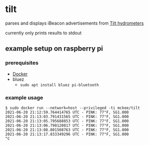 # tilt
parses and displays iBeacon advertisements from [Tilt hydrometers](https://tilthydrometer.com/)

currently only prints results to stdout

## example setup on raspberry pi

### prerequisites
 - [Docker](https://docs.docker.com/engine/install/ubuntu/)
 - bluez
    - `sudo apt install bluez pi-bluetooth`

### example usage
```
$ sudo docker run --network=host --privileged -ti mckee/tilt
2021-06-20 21:12:59.764414765 UTC - PINK: 77°F, SG1.000
2021-06-20 21:13:03.791431565 UTC - PINK: 77°F, SG1.000
2021-06-20 21:13:05.795688853 UTC - PINK: 77°F, SG1.000
2021-06-20 21:13:06.798120817 UTC - PINK: 77°F, SG1.000
2021-06-20 21:13:08.801508763 UTC - PINK: 77°F, SG1.000
2021-06-20 21:13:17.833349296 UTC - PINK: 77°F, SG1.000
^C
```


